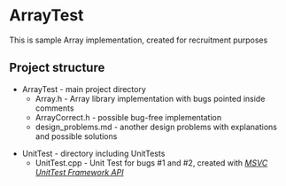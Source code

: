 # ArrayTest
This is sample Array implementation, created for recruitment purposes
## Project structure
* ArrayTest - main project directory
  - Array.h - Array library implementation with bugs pointed inside comments
  - ArrayCorrect.h - possible bug-free implementation
  - design_problems.md - another design problems with explanations and possible solutions
- UnitTest - directory including UnitTests
  - UnitTest.cpp - Unit Test for bugs #1 and #2, created with *[MSVC UnitTest Framework API](https://docs.microsoft.com/pl-pl/visualstudio/test/microsoft-visualstudio-testtools-cppunittestframework-api-reference?view=vs-2019)*
